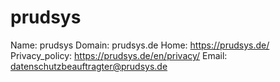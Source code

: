 
# prudsys

Name: prudsys
Domain: prudsys.de
Home: https://prudsys.de/
Privacy_policy: https://prudsys.de/en/privacy/
Email: datenschutzbeauftragter@prudsys.de
